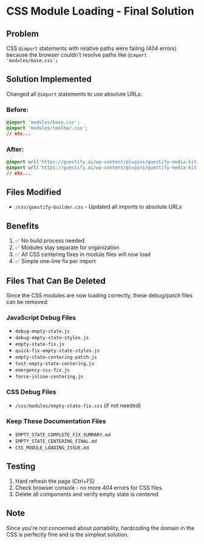 # CSS Module Loading - Final Solution

## Problem
CSS `@import` statements with relative paths were failing (404 errors) because the browser couldn't resolve paths like `@import 'modules/base.css';`

## Solution Implemented
Changed all `@import` statements to use absolute URLs:

### Before:
```css
@import 'modules/base.css';
@import 'modules/toolbar.css';
// etc...
```

### After:
```css
@import url('https://guestify.ai/wp-content/plugins/guestify-media-kit-builder/css/modules/base.css');
@import url('https://guestify.ai/wp-content/plugins/guestify-media-kit-builder/css/modules/toolbar.css');
// etc...
```

## Files Modified
- `/css/guestify-builder.css` - Updated all imports to absolute URLs

## Benefits
1. ✅ No build process needed
2. ✅ Modules stay separate for organization
3. ✅ All CSS centering fixes in module files will now load
4. ✅ Simple one-line fix per import

## Files That Can Be Deleted
Since the CSS modules are now loading correctly, these debug/patch files can be removed:

### JavaScript Debug Files
- `debug-empty-state.js`
- `debug-empty-state-styles.js`
- `empty-state-fix.js`
- `quick-fix-empty-state-styles.js`
- `empty-state-centering-patch.js`
- `test-empty-state-centering.js`
- `emergency-css-fix.js`
- `force-inline-centering.js`

### CSS Debug Files
- `/css/modules/empty-state-fix.css` (if not needed)

### Keep These Documentation Files
- `EMPTY_STATE_COMPLETE_FIX_SUMMARY.md`
- `EMPTY_STATE_CENTERING_FINAL.md`
- `CSS_MODULE_LOADING_ISSUE.md`

## Testing
1. Hard refresh the page (Ctrl+F5)
2. Check browser console - no more 404 errors for CSS files
3. Delete all components and verify empty state is centered

## Note
Since you're not concerned about portability, hardcoding the domain in the CSS is perfectly fine and is the simplest solution.